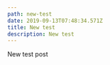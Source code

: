 ```yaml
---
path: new-test
date: 2019-09-13T07:48:34.571Z
title: New test
description: New test
---
```

New test post
